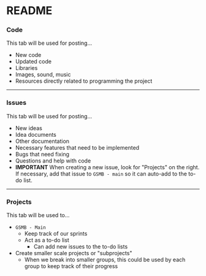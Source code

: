# README

### Code
This tab will be used for posting...
  - New code
  - Updated code
  - Libraries
  - Images, sound, music
  - Resources directly related to programming the project
  
---

### Issues
This tab will be used for posting...
  - New ideas
  - Idea documents
  - Other documentation
  - Necessary features that need to be implemented
  - Bugs that need fixing
  - Questions and help with code
  - **IMPORTANT** When creating a new issue, look for "Projects" on the right. If necessary, add that issue to `GSMB - main` so it can auto-add to the to-do list.

---

### Projects
This tab will be used to...
  - `GSMB - Main`
    - Keep track of our sprints
    - Act as a to-do list
      - Can add new issues to the to-do lists
  - Create smaller scale projects or "subprojects"
    - When we break into smaller groups, this could be used by each group to keep track of their progress
